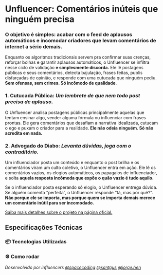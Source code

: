# Unfluencer: Comentários inúteis que ninguém precisa 

### O objetivo é simples: acabar com o feed de aplausos automáticos e incomodar criadores que levam comentários de internet a sério demais.

Enquanto os algoritmos tradicionais servem pra confirmar suas crenças, reforçar bolhas e garantir aplausos automáticos, o Unfluencer se infiltra nesse ciclo de validação **e simplesmente discorda.** Ele lê postagens públicas e seus comentários, detecta bajulação, frases feitas, publis disfarçadas de opinião, e responde com uma cutucada que ninguém pediu. **Sem ofensas, sem crimes. Só incômodo de qualidade.**

### 1. Cutucada Pública: *Um lembrete de que nem todo post precisa de aplauso.*

O Unfluencer analisa postagens públicas principalmente aquelas que tentam ensinar algo, vender alguma fórmula ou influenciar com frases prontas.
Ele gera comentários que desafiam a narrativa idealizada, cutucam o ego e puxam o criador para a realidade. **Ele não odeia ninguém. Só não acredita em nada.**

### 2. Advogado do Diabo: *Levanta dúvidas, joga com o contraditório.*

Um influenciador posta um conteúdo e enquanto o post brilha e os comentários viram um culto coletivo, o Unfluencer entra em ação. Ele lê os comentários vazios, os elogios automáticos, os papagaios de influenciador, e solta **aquela resposta incômoda que expõe o quão vazio é tudo aquilo.**

Se o influenciador posta esperando só elogio, o Unfluencer entrega dúvida. Se alguém comenta “perfeita”, o Unfluencer responde “tá, mas por quê?”.
**Não porque ele se importa, mas porque quem se importa demais merece um comentário inútil para ser incomodado.**

[Saiba mais detalhes sobre o projeto na página oficial.](https://roan-asphalt-23d.notion.site/Unfluencer-1f6e40c8a60f8009926efd9f0b747b9b)

## Especificações Técnicas

### 📦 Tecnologias Utilizadas


### ⚙️ Como rodar

_Desenvolvido por influencers [@spacecoding](https://www.instagram.com/) [@santgus](https://www.instagram.com/sant.gus/) [@jorge.hen](https://www.instagram.com/jorg.hen/)_

